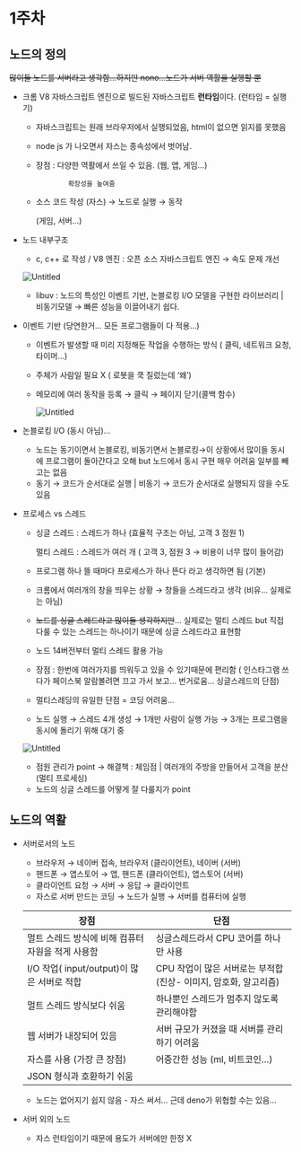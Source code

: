 # 1주차

## 노드의 정의 

~~많이들 노드를 서버라고 생각함…하지만 nono…노드가 서버 역활을 실행할 뿐~~

- 크롬 V8 자바스크립트 엔진으로 빌드된 자바스크립트 **런타임**이다. (런타임 = 실행기)
    - 자바스크립트는 원래 브라우저에서 실행되었음, html이 없으면 읽지를 못했음
    - node js 가 나오면서 자스는 종속성에서 벗어남.
    - 장점 : 다양한 역활에서 쓰일 수 있음. (웹, 앱, 게임…)
        
                  확장성을 높여줌
        
    - 소스 코드 작성 (자스) → 노드로 실행 → 동작
        
        (게임, 서버…)
        
- 노드 내부구조
    - c, c++ 로 작성 / V8 엔진 : 오픈 소스 자바스크립트 엔진 → 속도 문제 개선
    
    ![Untitled](1%E1%84%8C%E1%85%AE%E1%84%8E%E1%85%A1%20ca74d8b2a6364036bdd56cdae3f4a946/Untitled.png)
    
    - libuv : 노드의 특성인 이벤트 기반, 논블로킹 I/O 모델을 구현한 라이브러리 | 비동기모델 → 빠른 성능을 이끌어내기 쉽다.
- 이벤트 기반 (당연한거… 모든 프로그램들이 다 적용…)
    - 이벤트가 발생할 때 미리 지정해둔 작업을 수행하는 방식 ( 클릭, 네트워크 요청, 타이머…)
    - 주체가 사람일 필요 X ( 로봇을 쿡 질렀는데 ‘왜’)
    - 메모리에 여러 동작을 등록 → 클릭 → 페이지 닫기(콜백 함수)
        
        ![Untitled](1%E1%84%8C%E1%85%AE%E1%84%8E%E1%85%A1%20ca74d8b2a6364036bdd56cdae3f4a946/Untitled%201.png)
        

- 논블로킹 I/O (동시 아님)…
    - 노드는 동기이면서 논블로킹, 비동기면서 논블로킹→이 상황에서 많이들 동시에 프로그램이 돌아간다고 오해 but 노드에서 동시 구현 매우 어려움 일부를 빼고는 없음
    - 동기 → 코드가 순서대로 실행 | 비동기 → 코드가 순서대로 실행되지 않을 수도 있음
    
- 프로세스 vs 스레드
    - 싱글 스레드 : 스레드가 하나 (효율적 구조는 아님, 고객 3 점원 1)
        
        멀티 스레드 : 스레드가 여러 개 ( 고객 3, 점원 3 → 비용이 너무 많이 들어감)
        
    - 프로그램 하나 뜰 때마다 프로세스가 하나 뜬다 라고 생각하면 됨 (기본)
    - 크롬에서 여러개의 창을 띄우는 상황 → 창들을 스레드라고 생각 (비유… 실제로는 아님)
    - ~~노드를 싱글 스레드라고 많이들 생각하지만~~… 실제로는 멀티 스레드 but 직접 다룰 수 있는 스레드는 하나이기 때문에 싱글 스레드라고 표현함
    - 노드 14버전부터 멀티 스레드 활용 가능
    - 장점 : 한번에 여러가지를 띄워두고 있을 수 있기때문에 편리함 ( 인스타그램 쓰다가 페이스북 알람볼려면 끄고 가서 보고… 번거로움… 싱글스레드의 단점)
    - 멀티스레딩의 유일한 단점 = 코딩 어려움…
    - 노드 실행 → 스레드 4개 생성 → 1개만 사람이 실행 가능 → 3개는 프로그램을 동시에 돌리기 위해 대기 중
    
    ![Untitled](1%E1%84%8C%E1%85%AE%E1%84%8E%E1%85%A1%20ca74d8b2a6364036bdd56cdae3f4a946/Untitled%202.png)
    
    - 점원 관리가 point → 해결책 : 체임점 | 여러개의 주방을 만들어서 고객을 분산 (멀티 프로세싱)
    - 노드의 싱글 스레드를 어떻게 잘 다룰지가 point

## 노드의 역활

- 서버로서의 노드
    - 브라우저 → 네이버 접속, 브라우저 (클라이언트), 네이버 (서버)
    - 핸드폰 → 앱스토어 → 앱, 핸드폰 (클라이언트), 앱스토어 (서버)
    - 클라이언트 요청 → 서버 → 응답 → 클라이언트
    - 자스로 서버 만드는 코딩 → 노드가 실행 → 서버를 컴퓨터에 실행
    
    | 장점 | 단점  |
    | --- | --- |
    | 멀트 스레드 방식에 비해 컴퓨터 자원을 적게 사용함 | 싱글스레드라서 CPU 코어를 하나만 사용 |
    | I/O 작업( input/output)이 많은 서버로 적합 | CPU 작업이 많은 서버로는 부적합 (진상- 이미지, 암호화, 알고리즘) |
    | 멀트 스레드 방식보다 쉬움 | 하나뿐인 스레드가 멈추지 않도록 관리해야함 |
    | 웹 서버가 내장되어 있음 | 서버 규모가 커졌을 때 서버를 관리하기 어려움 |
    | 자스를 사용 (가장 큰 장점) | 어중간한 성능 (ml, 비트코인…) |
    | JSON 형식과 호환하기 쉬움 |  |
    - 노드는 없어지기 쉽지 않음 - 자스 써서… 근데 deno가 위협할 수는 있음…

- 서버 외의 노드
    - 자스 런타임이기 때문에 용도가 서버에만 한정 X